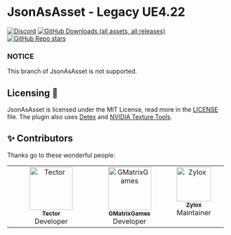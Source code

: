 # JsonAsAsset - Legacy UE4.22

[![Discord](https://img.shields.io/badge/Join%20Discord-Collector?color=0363ff&logo=discord&logoColor=white&style=for-the-badge)](https://discord.gg/h9s6qpBnUT)
[![GitHub Downloads (all assets, all releases)](https://img.shields.io/github/downloads/JsonAsAsset/JsonAsAsset/total?style=for-the-badge&label=DOWNLOADS&color=#03ffc8)](https://github.com/JsonAsAsset/JsonAsAsset/releases)
[![GitHub Repo stars](https://img.shields.io/github/stars/JsonAsAsset/JsonAsAsset?style=for-the-badge&logo=&color=gold)](https://github.com/JsonAsAsset/JsonAsAsset/stargazers)

### NOTICE
This branch of JsonAsAsset is not supported.

<a name="licensing"></a>
## Licensing 📗

JsonAsAsset is licensed under the MIT License, read more in the [LICENSE](https://github.com/JsonAsAsset/JsonAsAsset/blob/main/LICENSE) file. The plugin also uses [Detex](https://github.com/hglm/detex) and [NVIDIA Texture Tools](https://docs.nvidia.com/texture-tools/index.html).

## ✨ Contributors

Thanks go to these wonderful people:

<!-- prettier-ignore-start -->
<!-- markdownlint-disable -->
<table>
  <tbody>
    <tr>
      <td align="center" valign="top" width="25.28%"><a href="https://github.com/Tectors"><img src="https://github.com/Tectors.png" width="100px;" alt="Tector"/><br /><sub><b>Tector</b></sub></a><br/>Developer</a></td>
      <td align="center" valign="top" width="14.28%"><a href="https://github.com/GMatrixGames"><img src="https://github.com/GMatrixGames.png" width="100px;" alt="GMatrixGames"/><br /><sub><b>GMatrixGames</b></sub></a><br/>Developer</a></td>
      <td align="center" valign="top" width="14.28%"><a href="https://github.com/zyloxmods"><img src="https://github.com/zyloxmods.png" width="80px;" alt="Zylox"/><br /><sub><b>Zylox</b></sub></a><br/>Maintainer</a></td>
  </tbody>
</table>
